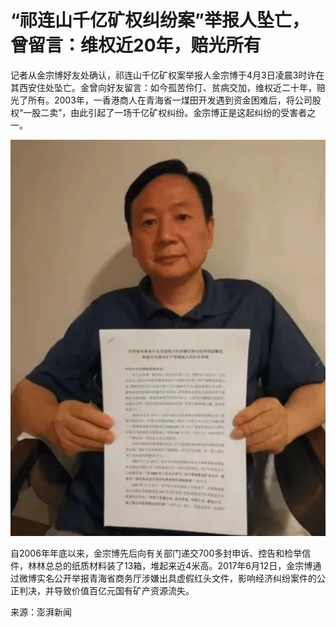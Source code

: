 # “祁连山千亿矿权纠纷案”举报人坠亡，曾留言：维权近20年，赔光所有

记者从金宗博好友处确认，祁连山千亿矿权案举报人金宗博于4月3日凌晨3时许在其西安住处坠亡。金曾向好友留言：如今孤苦伶仃、贫病交加，维权近二十年，赔光了所有。2003年，一香港商人在青海省一煤田开发遇到资金困难后，将公司股权“一股二卖”，由此引起了一场千亿矿权纠纷。金宗博正是这起纠纷的受害者之一。

![2e384e30f610a87cfccd0e32f6fc60b6.jpg](https://raw.githubusercontent.com/qqhsx/qqnews_image/main/2024/04/04/“祁连山千亿矿权纠纷案”举报人坠亡，曾留言：维权近20年，赔光所有/2e384e30f610a87cfccd0e32f6fc60b6.jpg)

自2006年年底以来，金宗博先后向有关部门递交700多封申诉、控告和检举信件，林林总总的纸质材料装了13箱，堆起来近4米高。2017年6月12日，金宗博通过微博实名公开举报青海省商务厅涉嫌出具虚假红头文件，影响经济纠纷案件的公正判决，并导致价值百亿元国有矿产资源流失。

来源：澎湃新闻


